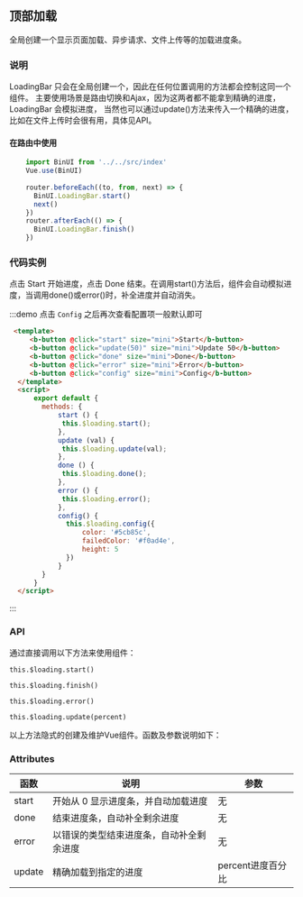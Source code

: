 ## 顶部加载

<template>
    <div style="position: absolute;top:20px;right:40px;width:200px;">
      <b-anchor>
        <b-anchor-link href="#shuo-ming" title="说明"></b-anchor-link>
        <b-anchor-link href="#dai-ma-shi-li" title="代码实例"></b-anchor-link>
        <b-anchor-link href="#api" title="API"></b-anchor-link>
        <b-anchor-link href="#attributes" title="Attributes"></b-anchor-link>
      </b-anchor>
    </div>
</template>

全局创建一个显示页面加载、异步请求、文件上传等的加载进度条。

### 说明

LoadingBar 只会在全局创建一个，因此在任何位置调用的方法都会控制这同一个组件。
主要使用场景是路由切换和Ajax，因为这两者都不能拿到精确的进度，LoadingBar 会模拟进度，
当然也可以通过update()方法来传入一个精确的进度，比如在文件上传时会很有用，具体见API。

#### 在路由中使用

```javascript        
    import BinUI from '../../src/index'
    Vue.use(BinUI)
    
    router.beforeEach((to, from, next) => {
      BinUI.LoadingBar.start()
      next()
    })
    router.afterEach(() => {
      BinUI.LoadingBar.finish()
    })
```

### 代码实例

点击 Start 开始进度，点击 Done 结束。在调用start()方法后，组件会自动模拟进度，当调用done()或error()时，补全进度并自动消失。

:::demo 点击 `Config` 之后再次查看配置项一般默认即可

```html
 <template>
     <b-button @click="start" size="mini">Start</b-button>
     <b-button @click="update(50)" size="mini">Update 50</b-button>
     <b-button @click="done" size="mini">Done</b-button>
     <b-button @click="error" size="mini">Error</b-button>
     <b-button @click="config" size="mini">Config</b-button>
  </template>
  <script>
      export default {
        methods: {
            start () {
             this.$loading.start();
            },
            update (val) {
             this.$loading.update(val);
            },
            done () {
             this.$loading.done();
            },
            error () {
             this.$loading.error();
            },
            config() {
              this.$loading.config({
                  color: '#5cb85c',
                  failedColor: '#f0ad4e',
                  height: 5
              })
            }
        }
      }
  </script>
```
:::

### API

通过直接调用以下方法来使用组件：

    this.$loading.start()
    
    this.$loading.finish()
    
    this.$loading.error()
    
    this.$loading.update(percent)
    
以上方法隐式的创建及维护Vue组件。函数及参数说明如下：

### Attributes

| 函数      | 说明    | 参数      |
|---------- |-------- |---------- |
| start     |  开始从 0 显示进度条，并自动加载进度   | 无  |
| done     |  结束进度条，自动补全剩余进度   | 无  |
| error     |  以错误的类型结束进度条，自动补全剩余进度   | 无  |
| update     |  精确加载到指定的进度   | percent进度百分比  |
